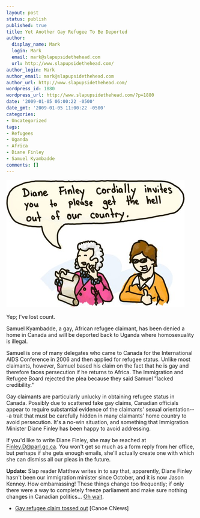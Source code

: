 ```yaml
---
layout: post
status: publish
published: true
title: Yet Another Gay Refugee To Be Deported
author:
  display_name: Mark
  login: Mark
  email: mark@slapupsidethehead.com
  url: http://www.slapupsidethehead.com/
author_login: Mark
author_email: mark@slapupsidethehead.com
author_url: http://www.slapupsidethehead.com/
wordpress_id: 1880
wordpress_url: http://www.slapupsidethehead.com/?p=1880
date: '2009-01-05 06:00:22 -0500'
date_gmt: '2009-01-05 11:00:22 -0500'
categories:
- Uncategorized
tags:
- Refugees
- Uganda
- Africa
- Diane Finley
- Samuel Kyambadde
comments: []
---
```

![They like to make it extra formal](/wp-content/media/2009/01/formal-invitation.jpg "They like to make it extra formal")

Yep; I've lost count.

Samuel Kyambadde, a gay, African refugee claimant, has been denied a home in Canada and will be deported back to Uganda where homosexuality is illegal.

Samuel is one of many delegates who came to Canada for the International AIDS Conference in 2006 and then applied for refugee status. Unlike most claimants, however, Samuel based his claim on the fact that he is gay and therefore faces persecution if he returns to Africa. The Immigration and Refugee Board rejected the plea because they said Samuel "lacked credibility."

Gay claimants are particularly unlucky in obtaining refugee status in Canada. Possibly due to scattered fake gay claims, Canadian officials appear to require substantial evidence of the claimants' sexual orientation---a trait that must be carefully hidden in many claimants' home country to avoid persecution. It's a no-win situation, and something that Immigration Minister Diane Finley has been happy to avoid addressing.

If you'd like to write Diane Finley, she may be reached at [Finley.D@parl.gc.ca](mailto:Finley.D@parl.gc.ca). You won't get so much as a form reply from her office, but perhaps if she gets enough emails, she'll actually create one with which she can dismiss all our pleas in the future.

**Update:** Slap reader Matthew writes in to say that, apparently, Diane Finley hasn't been our immigration minister since October, and it is now Jason Kenney. How embarrassing! These things change too frequently; if only there were a way to completely freeze parliament and make sure nothing changes in Canadian politics... [Oh wait](http://www.cbc.ca/canada/story/2007/09/04/house-prorogued.html "Don't act so surprised.").

- [Gay refugee claim tossed out](http://cnews.canoe.ca/CNEWS/Canada/2008/12/26/7854286-sun.html) [Canoe CNews]
